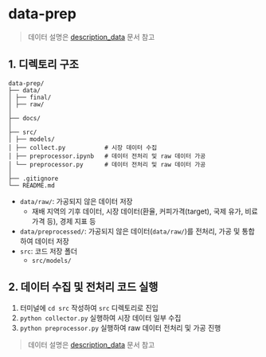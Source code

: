 # data-prep

> 데이터 설명은 [description_data](https://github.com/MJU-Capstone-2025/data-prep/blob/preprocessing/docs/description_data.md) 문서 참고

## 1. 디렉토리 구조

```
data-prep/
├── data/
│ ├── final/
│ ├── raw/
│
├── docs/
│
├── src/
│ ├── models/
│ ├── collect.py           # 시장 데이터 수집
│ ├── preprocessor.ipynb   # 데이터 전처리 및 raw 데이터 가공
│ └── preprocessor.py      # 데이터 전처리 및 raw 데이터 가공
│
├── .gitignore
└── README.md
```

-   `data/raw/`: 가공되지 않은 데이터 저장
    -   재배 지역의 기후 데이터, 시장 데이터(환율, 커피가격(target), 국제 유가, 비료 가격 등), 경제 지표 등
-   `data/preprocessed/`: 가공되지 않은 데이터(`data/raw/`)를 전처리, 가공 및 통합하여 데이터 저장
-   `src`: 코드 저장 폴더
    -   `src/models/`

## 2. 데이터 수집 및 전처리 코드 실행

1. 터미널에 `cd src` 작성하여 `src` 디렉토리로 진입
2. `python collector.py` 실행하여 시장 데이터 일부 수집
3. `python preprocessor.py` 실행하여 raw 데이터 전처리 및 가공 진행

> 데이터 설명은 [description_data](https://github.com/MJU-Capstone-2025/data-prep/blob/preprocessing/docs/description_data.md) 문서 참고
